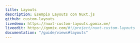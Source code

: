 ```yaml
---
title: Layouts
description: Esempio Layouts con Nuxt.js
github: custom-layouts
livedemo: https://nuxt-custom-layouts.gomix.me/
liveedit: https://gomix.com/#!/project/nuxt-custom-layouts
documentation: "/guide/views#layouts"
---
```

